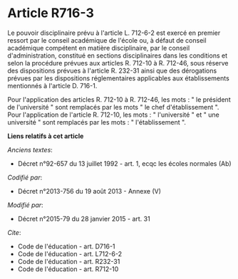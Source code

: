 # Article R716-3

Le pouvoir disciplinaire prévu à l'article L. 712-6-2 est exercé en premier ressort par le conseil académique de l'école ou,
à défaut de conseil académique compétent en matière disciplinaire, par le conseil d'administration, constitué en sections
disciplinaires dans les conditions et selon la procédure prévues aux articles R. 712-10 à R. 712-46, sous réserve des
dispositions prévues à l'article R. 232-31 ainsi que des dérogations prévues par les dispositions réglementaires applicables
aux établissements mentionnés à l'article D. 716-1.

Pour l'application des articles R. 712-10 à R. 712-46, les mots : " le président de l'université " sont remplacés par les
mots " le chef d'établissement ". Pour l'application de l'article R. 712-10, les mots : " l'université " et " une université
" sont remplacés par les mots : " l'établissement ".

**Liens relatifs à cet article**

_Anciens textes_:

  - Décret n°92-657 du 13 juillet 1992 - art. 1, ecqc les écoles normales (Ab)

_Codifié par_:

  - Décret n°2013-756 du 19 août 2013 -  Annexe (V)

_Modifié par_:

  - Décret n°2015-79 du 28 janvier 2015 - art. 31

_Cite_:

  - Code de l'éducation - art. D716-1
  - Code de l'éducation - art. L712-6-2
  - Code de l'éducation - art. R232-31
  - Code de l'éducation - art. R712-10
